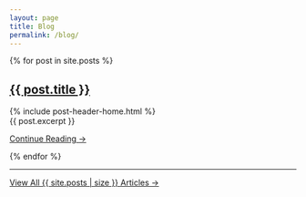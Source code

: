 ```yaml
---
layout: page
title: Blog
permalink: /blog/
---
```

{% for post in site.posts %}
<div class="post-header-home">
  <h2 class="post-title-home">
    <a href="{{ post.url | prepend:site.baseurl }}">{{ post.title }}</a>
  </h2>
  {% include post-header-home.html %}
</div>
<div class="post-excerpt-home">
  {{ post.excerpt }}
  <p class="text-right"><a href="{{ post.url | prepend:site.baseurl }}">Continue Reading &rarr;</a></p>
</div>
{% endfor %}
<hr>
<div class="home-read-more">
  <a href="{{ "/archive" | prepend:site.baseurl }}" class="btn btn-primary btn-block btn-lg">View All {{ site.posts | size }} Articles →</a>
</div>